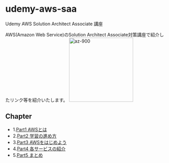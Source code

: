 # udemy-aws-saa
Udemy AWS Solution Architect Associate 講座

AWS(Amazon Web Service)のSolution Architect Associate対策講座で紹介したリンク等を紹介いたします。
<img src="https://user-images.githubusercontent.com/73625072/187623769-c702cc68-0f4a-4328-8557-ac0c28691a6e.JPG" alt="az-900" title="az-900"  height="200">

## Chapter
- 1.[Part1 AWSとは]()
- 2.[Part2 学習の進め方]()
- 3.[Part3 AWSをはじめよう]()
- 4.[Part4 各サービスの紹介]()
- 5.[Part5 まとめ]()
